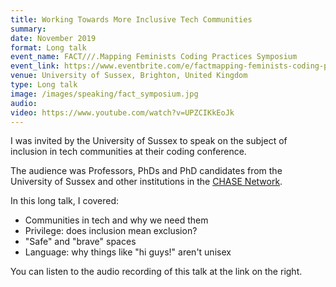 ```yaml
---
title: Working Towards More Inclusive Tech Communities
summary: 
date: November 2019
format: Long talk
event_name: FACT///.Mapping Feminists Coding Practices Symposium
event_link: https://www.eventbrite.com/e/factmapping-feminists-coding-practices-symposium-tickets-73970980193#
venue: University of Sussex, Brighton, United Kingdom
type: Long talk
image: /images/speaking/fact_symposium.jpg
audio: 
video: https://www.youtube.com/watch?v=UPZCIKkEoJk
---
```


I was invited by the University of Sussex to speak on the subject of inclusion in tech communities at their coding conference.

The audience was Professors, PhDs and PhD candidates from the University of Sussex and other institutions in the [CHASE Network](https://www.chase.ac.uk/aboutchase).

In this long talk, I covered:

* Communities in tech and why we need them
* Privilege: does inclusion mean exclusion?
* "Safe" and "brave" spaces
* Language: why things like "hi guys!" aren't unisex

You can listen to the audio recording of this talk at the link on the right.
